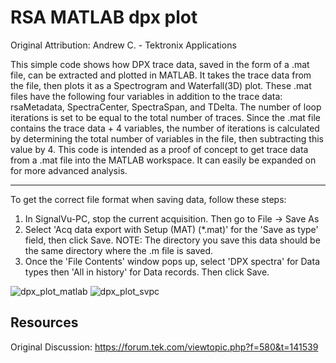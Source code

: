 # RSA MATLAB dpx plot
Original Attribution: Andrew C. - Tektronix Applications

This simple code shows how DPX trace data, saved in the form of a .mat file, can be extracted and plotted in MATLAB. It takes the trace data from the file, then plots it as a Spectrogram and Waterfall(3D) plot. These .mat files have the following four variables in addition to the trace data: rsaMetadata, SpectraCenter, SpectraSpan, and TDelta. The number of loop iterations is set to be equal to the total number of traces. Since the .mat file contains the trace data + 4 variables, the number of iterations is calculated by determining the total number of variables in the file, then subtracting this value by 4. This code is intended as a proof of concept to get trace data from a .mat file into the MATLAB workspace. It can easily be expanded on for more advanced analysis.

---

To get the correct file format when saving data, follow these steps:
1) In SignalVu-PC, stop the current acquisition. Then go to File -> Save As
2) Select 'Acq data export with Setup (MAT) (*.mat)' for the 'Save as type' field, then click Save.
NOTE: The directory you save this data should be the same directory where the .m file is saved.
3) Once the 'File Contents' window pops up, select 'DPX spectra' for Data types then 'All in history' for Data records. Then click Save.

![dpx_plot_matlab](dpx_plot_matlab.png)
![dpx_plot_svpc](dpx_plot_svpc.png)

<!-- markdown-link-check-disable -->
Resources
---------
Original Discussion:
https://forum.tek.com/viewtopic.php?f=580&t=141539

